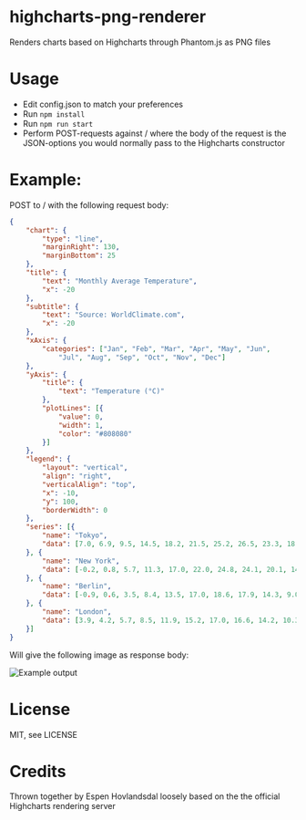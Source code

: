 highcharts-png-renderer
=======================

Renders charts based on Highcharts through Phantom.js as PNG files

# Usage

* Edit config.json to match your preferences
* Run `npm install`
* Run `npm run start`
* Perform POST-requests against / where the body of the request is the
  JSON-options you would normally pass to the Highcharts constructor

# Example:
POST to / with the following request body:

```JSON
{
    "chart": {
        "type": "line",
        "marginRight": 130,
        "marginBottom": 25
    },
    "title": {
        "text": "Monthly Average Temperature",
        "x": -20
    },
    "subtitle": {
        "text": "Source: WorldClimate.com",
        "x": -20
    },
    "xAxis": {
        "categories": ["Jan", "Feb", "Mar", "Apr", "May", "Jun",
            "Jul", "Aug", "Sep", "Oct", "Nov", "Dec"]
    },
    "yAxis": {
        "title": {
            "text": "Temperature (°C)"
        },
        "plotLines": [{
            "value": 0,
            "width": 1,
            "color": "#808080"
        }]
    },
    "legend": {
        "layout": "vertical",
        "align": "right",
        "verticalAlign": "top",
        "x": -10,
        "y": 100,
        "borderWidth": 0
    },
    "series": [{
        "name": "Tokyo",
        "data": [7.0, 6.9, 9.5, 14.5, 18.2, 21.5, 25.2, 26.5, 23.3, 18.3, 13.9, 9.6]
    }, {
        "name": "New York",
        "data": [-0.2, 0.8, 5.7, 11.3, 17.0, 22.0, 24.8, 24.1, 20.1, 14.1, 8.6, 2.5]
    }, {
        "name": "Berlin",
        "data": [-0.9, 0.6, 3.5, 8.4, 13.5, 17.0, 18.6, 17.9, 14.3, 9.0, 3.9, 1.0]
    }, {
        "name": "London",
        "data": [3.9, 4.2, 5.7, 8.5, 11.9, 15.2, 17.0, 16.6, 14.2, 10.3, 6.6, 4.8]
    }]
}
```

Will give the following image as response body:

![Example output](https://raw.github.com/vgnett/highcharts-png-renderer/master/example.png)

# License
MIT, see LICENSE

# Credits
Thrown together by Espen Hovlandsdal loosely based on the the official
Highcharts rendering server
